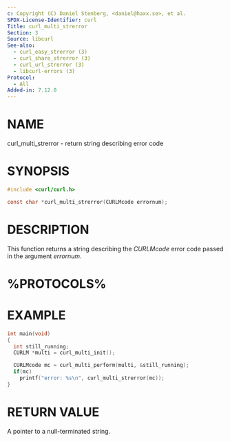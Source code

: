 ```yaml
---
c: Copyright (C) Daniel Stenberg, <daniel@haxx.se>, et al.
SPDX-License-Identifier: curl
Title: curl_multi_strerror
Section: 3
Source: libcurl
See-also:
  - curl_easy_strerror (3)
  - curl_share_strerror (3)
  - curl_url_strerror (3)
  - libcurl-errors (3)
Protocol:
  - All
Added-in: 7.12.0
---
```


# NAME

curl_multi_strerror - return string describing error code

# SYNOPSIS

~~~c
#include <curl/curl.h>

const char *curl_multi_strerror(CURLMcode errornum);
~~~

# DESCRIPTION

This function returns a string describing the *CURLMcode* error code
passed in the argument *errornum*.

# %PROTOCOLS%

# EXAMPLE

~~~c
int main(void)
{
  int still_running;
  CURLM *multi = curl_multi_init();

  CURLMcode mc = curl_multi_perform(multi, &still_running);
  if(mc)
    printf("error: %s\n", curl_multi_strerror(mc));
}
~~~

# RETURN VALUE

A pointer to a null-terminated string.
